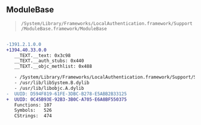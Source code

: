## ModuleBase

> `/System/Library/Frameworks/LocalAuthentication.framework/Support/ModuleBase.framework/ModuleBase`

```diff

-1391.2.1.0.0
+1394.40.33.0.0
   __TEXT.__text: 0x3c98
   __TEXT.__auth_stubs: 0x440
   __TEXT.__objc_methlist: 0x488

   - /System/Library/Frameworks/LocalAuthentication.framework/Support/SharedUtils.framework/SharedUtils
   - /usr/lib/libSystem.B.dylib
   - /usr/lib/libobjc.A.dylib
-  UUID: D594F819-61FE-3DBC-B278-E5ABB2B33125
+  UUID: 0C45B93E-92B3-3B0C-A705-E6A8BF550375
   Functions: 107
   Symbols:   526
   CStrings:  474

```
